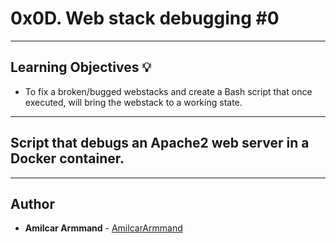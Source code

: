 # 0x0D. Web stack debugging #0

---
## Learning Objectives :bulb:

* To fix a broken/bugged webstacks and create a Bash script that once executed, will bring the webstack to a working state.

---

## Script that debugs an Apache2 web server in a Docker container.

---

## Author
* **Amilcar Armmand** - [AmilcarArmmand](https://github.com/AmilcarArmmand)
